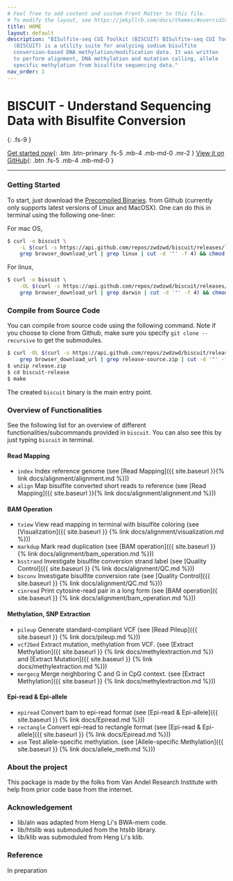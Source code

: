 ```yaml
---
# Feel free to add content and custom Front Matter to this file.
# To modify the layout, see https://jekyllrb.com/docs/themes/#overriding-theme-defaults
title: HOME
layout: default
description: "BISulfite-seq CUI Toolkit (BISCUIT) BISulfite-seq CUI Toolkit
  (BISCUIT) is a utility suite for analyzing sodium bisulfite
  conversion-based DNA methylation/modification data. It was written
  to perform alignment, DNA methylation and mutation calling, allele
  specific methylation from bisulfite sequencing data."
nav_order: 1
---
```


# BISCUIT - Understand Sequencing Data with Bisulfite Conversion
{: .fs-9 }

[Get started now](#getting-started){: .btn .btn-primary .fs-5 .mb-4 .mb-md-0 .mr-2 } [View it on GitHub](https://github.com/zwdzwd/biscuit){: .btn .fs-5 .mb-4 .mb-md-0 }

---

### Getting Started

To start, just download the [Precompiled Binaries](https://github.com/zwdzwd/biscuit/releases/latest).
from Github (currently only supports latest versions of Linux and MacOSX).
One can do this in terminal using the following one-liner:

For mac OS,
```bash
$ curl -o biscuit \
    -L $(curl -s https://api.github.com/repos/zwdzwd/biscuit/releases/latest |
    grep browser_download_url | grep linux | cut -d '"' -f 4) && chmod a+x biscuit
```

For linux,
```bash
$ curl -o biscuit \
    -OL $(curl -s https://api.github.com/repos/zwdzwd/biscuit/releases/latest | 
    grep browser_download_url | grep darwin | cut -d '"' -f 4) && chmod a+x biscuit
```

### Compile from Source Code

You can compile from source code using the following command. Note if
you choose to clone from Github, make sure you specify `git clone --recursive`
to get the submodules.

```bash
$ curl -OL $(curl -s https://api.github.com/repos/zwdzwd/biscuit/releases/latest | 
    grep browser_download_url | grep release-source.zip | cut -d '"' -f 4)
$ unzip release.zip
$ cd biscuit-release
$ make
```

The created `biscuit` binary is the main entry point.

### Overview of Functionalities

See the following list for an overview of different
functionalities/subcommands provided in `biscuit`. You can also see
this by just typing `biscuit` in terminal.

#### Read Mapping

  - `index` Index reference genome (see 
    [Read Mapping]({{ site.baseurl }}{% link docs/alignment/alignment.md %}))
  - `align` Map bisulfite converted short reads to reference (see
    [Read Mapping]({{ site.baseurl }}{% link docs/alignment/alignment.md %}))

#### BAM Operation

  - `tview` View read mapping in terminal with bisulfite coloring (see
    [Visualization]({{ site.baseurl }}
    {% link docs/alignment/visualization.md %}))
  - `markdup` Mark read duplication (see [BAM operation]({{ site.baseurl }}
    {% link docs/alignment/bam_operation.md %}))
  - `bsstrand` Investigate bisulfite conversion strand label (see
    [Quality Control]({{ site.baseurl }}
    {% link docs/alignment/QC.md %}))
  - `bsconv` Investigate bisulfite conversion rate (see
    [Quality Control]({{ site.baseurl }}
    {% link docs/alignment/QC.md %}))
  - `cinread` Print cytosine-read pair in a long form (see
    [BAM operation]({ site.baseurl }}
    {% link docs/alignment/bam_operation.md %}))

#### Methylation, SNP Extraction

  - `pileup` Generate standard-compliant VCF (see 
    [Read Pileup]({{ site.baseurl }}
    {% link docs/pileup.md %}))
  - `vcf2bed` Extract mutation, methylation from VCF.
    (see [Extract Methylation]({{ site.baseurl }}
    {% link docs/methylextraction.md %}) and 
    [Extract Mutation]({{ site.baseurl }}
    {% link docs/methylextraction.md %}))
  - `mergecg` Merge neighboring C and G in CpG context.
    (see [Extract Methylation]({{ site.baseurl }}
    {% link docs/methylextraction.md %}))
  
#### Epi-read & Epi-allele

  - `epiread` Convert bam to epi-read format (see
    [Epi-read & Epi-allele]({{ site.baseurl }}
    {% link docs/Epiread.md %}))
  - `rectangle` Convert epi-read to rectangle format (see
    [Epi-read & Epi-allele]({{ site.baseurl }}
    {% link docs/Epiread.md %}))
  - `asm` Test allele-specific methylation. (see
    [Allele-specific Methylation]({{ site.baseurl }}
    {% link docs/allele_meth.md %}))

### About the project

This package is made by the folks from Van Andel Research Institute
with help from prior code base from the internet.

### Acknowledgement

 - lib/aln was adapted from Heng Li's BWA-mem code.
 - lib/htslib was submoduled from the htslib library.
 - lib/klib was submoduled from Heng Li's klib.

### Reference

In preparation
